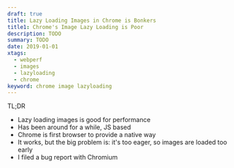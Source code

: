 ```yaml
---
draft: true
title: Lazy Loading Images in Chrome is Bonkers
title1: Chrome's Image Lazy Loading is Poor
description: TODO
summary: TODO
date: 2019-01-01
xtags:
  - webperf
  - images
  - lazyloading
  - chrome
keyword: chrome image lazyloading
---
```



TL;DR

- Lazy loading images is good for performance
- Has been around for a while, JS based
- Chrome is first browser to provide a native way
- It works, but the big problem is: it's too eager, so images are loaded too early
- I filed a bug report with Chromium
